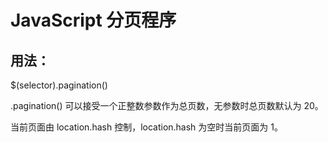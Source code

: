 JavaScript 分页程序
===

用法：
---

$(selector).pagination()

.pagination() 可以接受一个正整数参数作为总页数，无参数时总页数默认为 20。

当前页面由 location.hash 控制，location.hash 为空时当前页面为 1。